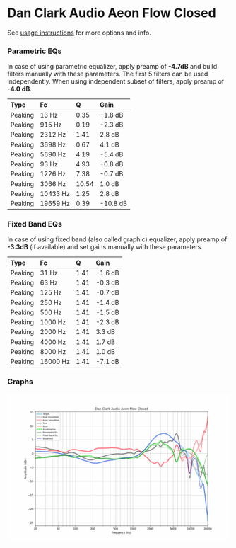 # Dan Clark Audio Aeon Flow Closed
See [usage instructions](https://github.com/jaakkopasanen/AutoEq#usage) for more options and info.

### Parametric EQs
In case of using parametric equalizer, apply preamp of **-4.7dB** and build filters manually
with these parameters. The first 5 filters can be used independently.
When using independent subset of filters, apply preamp of **-4.0 dB**.

| Type    | Fc       |     Q | Gain     |
|:--------|:---------|:------|:---------|
| Peaking | 13 Hz    |  0.35 | -1.8 dB  |
| Peaking | 915 Hz   |  0.19 | -2.3 dB  |
| Peaking | 2312 Hz  |  1.41 | 2.8 dB   |
| Peaking | 3698 Hz  |  0.67 | 4.1 dB   |
| Peaking | 5690 Hz  |  4.19 | -5.4 dB  |
| Peaking | 93 Hz    |  4.93 | -0.8 dB  |
| Peaking | 1226 Hz  |  7.38 | -0.7 dB  |
| Peaking | 3066 Hz  | 10.54 | 1.0 dB   |
| Peaking | 10433 Hz |  1.25 | 2.8 dB   |
| Peaking | 19659 Hz |  0.39 | -10.8 dB |

### Fixed Band EQs
In case of using fixed band (also called graphic) equalizer, apply preamp of **-3.3dB**
(if available) and set gains manually with these parameters.

| Type    | Fc       |    Q | Gain    |
|:--------|:---------|:-----|:--------|
| Peaking | 31 Hz    | 1.41 | -1.6 dB |
| Peaking | 63 Hz    | 1.41 | -0.3 dB |
| Peaking | 125 Hz   | 1.41 | -0.7 dB |
| Peaking | 250 Hz   | 1.41 | -1.4 dB |
| Peaking | 500 Hz   | 1.41 | -1.5 dB |
| Peaking | 1000 Hz  | 1.41 | -2.3 dB |
| Peaking | 2000 Hz  | 1.41 | 3.3 dB  |
| Peaking | 4000 Hz  | 1.41 | 1.7 dB  |
| Peaking | 8000 Hz  | 1.41 | 1.0 dB  |
| Peaking | 16000 Hz | 1.41 | -7.1 dB |

### Graphs
![](./Dan%20Clark%20Audio%20Aeon%20Flow%20Closed.png)